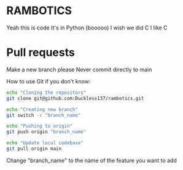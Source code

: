 # RAMBOTICS
Yeah this is code 
It's in Python (booooo)
I wish we did C 
I like C 

# Pull requests
Make a new branch please 
Never commit directly to main

How to use Git if you don't know:
```how_to.sh
echo "Cloning the repository"
git clone git@github.com:Duckless137/rambotics.git

echo "Creating new branch"
git switch -c "branch_name"

echo "Pushing to origin"
git push origin "branch_name"

echo "Update local codebase"
git pull origin main
```
Change "branch_name" to the name of the 
feature you want to add
